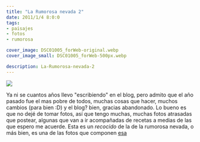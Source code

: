 ```yaml
---
title: "La Rumorosa nevada 2"
date: 2011/1/4 8:0:0
tags:
- paisajes
- fotos
- rumorosa

cover_image: DSC01005_forWeb-original.webp
cover_image_small: DSC01005_forWeb-500px.webp

description: La-Rumorosa-nevada-2
---
```



[![](DSC01005_forWeb)](DSC01005_forWeb-original.webp)

Ya ni se cuantos años llevo "escribiendo" en el blog, pero admito que el año pasado fue el mas pobre de todos, muchas cosas que hacer, muchos cambios (para bien :D) y el blog? bien, gracias abandonado. Lo bueno es que no dejé de tomar fotos, así que tengo muchas, muchas fotos atrasadas que postear, algunas que van a ir acompañadas de recetas a medias de las que espero me acuerde. Esta es un *recocido* de la de la rumorosa nevada, o más bien, es una de las fotos que componen <a href="/2010/1/4/Rumorosa-nevada/">esa</a>
